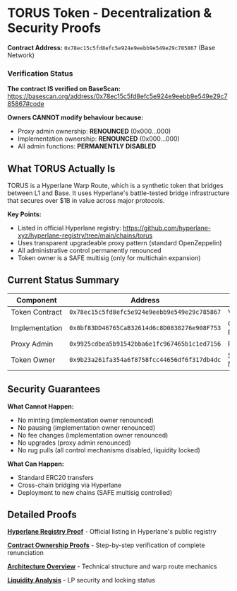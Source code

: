 # TORUS Token - Decentralization & Security Proofs

**Contract Address:** `0x78ec15c5fd8efc5e924e9eebb9e549e29c785867` (Base Network)


### Verification Status

**The contract IS verified on BaseScan:** https://basescan.org/address/0x78ec15c5fd8efc5e924e9eebb9e549e29c785867#code

**Owners CANNOT modify behaviour because:**
- Proxy admin ownership: **RENOUNCED** (0x000...000)
- Implementation ownership: **RENOUNCED** (0x000...000)  
- All admin functions: **PERMANENTLY DISABLED**

## What TORUS Actually Is

TORUS is a Hyperlane Warp Route, which is a synthetic token that bridges between L1 and Base. It uses Hyperlane's battle-tested bridge infrastructure that secures over $1B in value across major protocols.

**Key Points:**
- Listed in official Hyperlane registry: https://github.com/hyperlane-xyz/hyperlane-registry/tree/main/chains/torus
- Uses transparent upgradeable proxy pattern (standard OpenZeppelin)
- All administrative control permanently renounced
- Token owner is a SAFE multisig (only for multichain expansion)

## Current Status Summary

| Component | Address | Status |
|-----------|---------|--------|
| Token Contract | `0x78ec15c5fd8efc5e924e9eebb9e549e29c785867` | Verified |
| Implementation | `0x8bf83DD46765CaB32614d6c8D0838276e908F753` | Owner Renounced |
| Proxy Admin | `0x9925cdbea5b91542bba6e1fc967465b1c1ed7156` | Renounced |
| Token Owner | `0x9b23a261fa354a6f8758fcc44656df6f317db4dc` | SAFE Multisig |

## Security Guarantees

**What Cannot Happen:**
- No minting (implementation owner renounced)
- No pausing (implementation owner renounced)  
- No fee changes (implementation owner renounced)
- No upgrades (proxy admin renounced)
- No rug pulls (all control mechanisms disabled, liquidity locked)

**What Can Happen:**
- Standard ERC20 transfers
- Cross-chain bridging via Hyperlane
- Deployment to new chains (SAFE multisig controlled)

## Detailed Proofs

**[Hyperlane Registry Proof](./proofs/hyperlane-registry.md)** - Official listing in Hyperlane's public registry

**[Contract Ownership Proofs](./proofs/ownership-renunciation.md)** - Step-by-step verification of complete renunciation

**[Architecture Overview](./proofs/architecture.md)** - Technical structure and warp route mechanics

**[Liquidity Analysis](./proofs/liquidity.md)** - LP security and locking status
